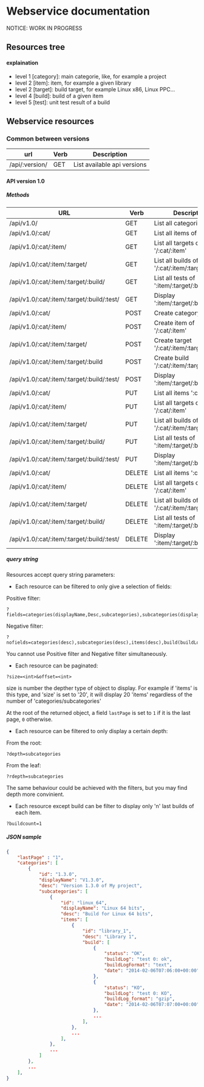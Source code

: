 # Webservice documentation #

NOTICE: WORK IN PROGRESS

## Resources tree ##

#### explaination ####

* level 1 [category]: main categorie, like, for example a project
* level 2 [item]: item, for example a given library
* level 2 [target]: build target, for example Linux x86, Linux PPC...
* level 4 [build]: build of a given item 
* level 5 [test]: unit test result of a build 

## Webservice resources ##

### Common between versions ###

|      url       | Verb |         Description         |
|----------------|------|-----------------------------|
| /api/:version/ | GET  | List available api versions |


#### API version 1.0 ####

##### Methods #####

| URL                                        | Verb   | Description                                                       |
|--------------------------------------------|--------|-------------------------------------------------------------------|
| /api/v1.0/                                 | GET    | List all categories                                               |
| /api/v1.0/:cat/                            | GET    | List all items of '/:cat'                                         |
| /api/v1.0/:cat/:item/                      | GET    | List all targets of '/:cat/:item'                                 |
| /api/v1.0/:cat/:item/:target/              | GET    | List all builds of '/:cat/:item/:target'                          |
| /api/v1.0/:cat/:item/:target/:build/       | GET    | List all tests of ':item/:target/:build/:test/'                   |
| /api/v1.0/:cat/:item/:target/:build/:test/ | GET    | Display ':item/:target/:build/:test/'                             |
| /api/v1.0/:cat/                            | POST   | Create category  ':cat'                                           |
| /api/v1.0/:cat/:item/                      | POST   | Create item of '/:cat/:item'                                      |
| /api/v1.0/:cat/:item/:target/              | POST   | Create target '/:cat/:item/:target'                               |
| /api/v1.0/:cat/:item/:target/:build        | POST   | Create build '/:cat/:item/:target/:build'                         |
| /api/v1.0/:cat/:item/:target/:build/:test/ | POST   | Display ':item/:target/:build/:test/'                             |
| /api/v1.0/:cat/                            | PUT    | List all items ':cat'                                             |
| /api/v1.0/:cat/:item/                      | PUT    | List all targets of '/:cat/:item'                                 |
| /api/v1.0/:cat/:item/:target/              | PUT    | List all builds of '/:cat/:item/:target'                          |
| /api/v1.0/:cat/:item/:target/:build/       | PUT    | List all tests of ':item/:target/:build/:test/'                   |
| /api/v1.0/:cat/:item/:target/:build/:test/ | PUT    | Display ':item/:target/:build/:test/'                             |
| /api/v1.0/:cat/                            | DELETE | List all items ':cat'                                             |
| /api/v1.0/:cat/:item/                      | DELETE | List all targets of '/:cat/:item'                                 |
| /api/v1.0/:cat/:item/:target/              | DELETE | List all builds of '/:cat/:item/:target'                          |
| /api/v1.0/:cat/:item/:target/:build/       | DELETE | List all tests of ':item/:target/:build/:test/'                   |
| /api/v1.0/:cat/:item/:target/:build/:test/ | DELETE | Display ':item/:target/:build/:test/'                             |

##### query string #####

Resources accept query string parameters:

* Each resource can be filtered to only give a selection of fields:

Positive filter:

```
?fields=categories(displayName,Desc,subcategories),subcategories(displayName,Desc,items),items(displayName,build),build(status)
````

Negative filter:

```
?nofields=categories(desc),subcategories(desc),items(desc),build(buildLog,buildLogFormat)

```

You cannot use Positive filter and Negative filter simultaneously.

* Each resource can be paginated:

```
?size=<int>&offset=<int>
```

size is number the depther type of object to display. For example if 'items' is this type, and 'size' is set to
'20', it will display 20 'items' regardless of the number of 'categories/subcategories'
  
At the root of the returned object, a field `lastPage` is set to `1` if it is the last page, `0` otherwise.

* Each resource can be filtered to only display a certain depth:

From the root:
```
?depth=subcategories
```

From the leaf:
```
?rdepth=subcategories
```
The same behaviour could be achieved with the filters, but you may find depth more convinient.

* Each resource except build can be filter to display only 'n' last builds of each item.

```
?buildcount=1
```

##### JSON sample #####

```json
{
    "lastPage" : "1",
    "categories": [
        {
            "id": "1.3.0",
            "displayName": "V1.3.0",
            "desc": "Version 1.3.0 of My project",
            "subcategories": [
                {
                    "id": "linux_64",
                    "displayName": "Linux 64 bits",
                    "desc": "Build for Linux 64 bits",
                    "items": [
                        {
                            "id": "library_1",
                            "desc": "Library 1",
                            "build": [ 
                                {
                                    "status": "OK",
                                    "buildLog": "test 0: ok",
                                    "buildLogFormat": "text",
                                    "date": "2014-02-06T07:06:00+00:00",
                                },
                                {
                                    "status": "KO",
                                    "buildLog": "test 0: KO",
                                    "buildLog_format": "gzip",
                                    "date": "2014-02-06T07:07:00+00:00"
                                },
                                ...
                            ],
                        },
                        ...
                    ],
                },
                ...
            ]
        },
        ...
    ],
}
```

